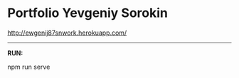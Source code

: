 # Portfolio Yevgeniy Sorokin

http://ewgenij87snwork.herokuapp.com/

--------------

**RUN:**

npm run serve
